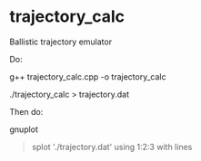 # trajectory_calc
Ballistic trajectory emulator

Do:

g++ trajectory_calc.cpp -o trajectory_calc

./trajectory_calc > trajectory.dat

Then do:

gnuplot

> splot './trajectory.dat' using 1:2:3 with lines

